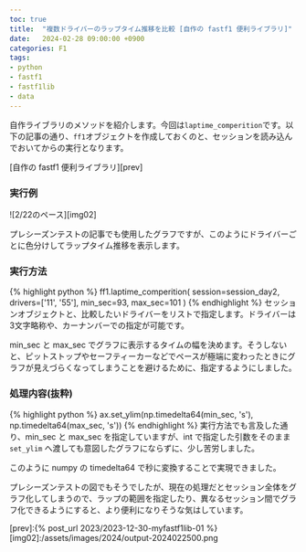 ```yaml
---
toc: true
title:  "複数ドライバーのラップタイム推移を比較 [自作の fastf1 便利ライブラリ]"
date:   2024-02-28 09:00:00 +0900
categories: F1
tags:
- python
- fastf1
- fastf1lib
- data
---
```

自作ライブラリのメソッドを紹介します。今回は`laptime_comperition`です。以下の記事の通り、`ff1`オブジェクトを作成しておくのと、セッションを読み込んでおいてからの実行となります。

[自作の fastf1 便利ライブラリ][prev]

### 実行例
![2/22のペース][img02]

プレシーズンテストの記事でも使用したグラフですが、このようにドライバーごとに色分けしてラップタイム推移を表示します。

### 実行方法
{% highlight python %}
ff1.laptime_comperition(
    session=session_day2,
    drivers=['11', '55'],
    min_sec=93,
    max_sec=101
    )
{% endhighlight %}
セッションオブジェクトと、比較したいドライバーをリストで指定します。ドライバーは3文字略称や、カーナンバーでの指定が可能です。

min_sec と max_sec でグラフに表示するタイムの幅を決めます。そうしないと、ピットストップやセーフティーカーなどでペースが極端に変わったときにグラフが見えづらくなってしまうことを避けるために、指定するようにしました。



### 処理内容(抜粋)
{% highlight python %}
        ax.set_ylim(np.timedelta64(min_sec, 's'), np.timedelta64(max_sec, 's'))
{% endhighlight %}
実行方法でも言及した通り、min_sec と max_sec を指定していますが、int で指定した引数をそのまま `set_ylim` へ渡しても意図したグラフにならずに、少し苦労しました。

このように numpy の timedelta64 で秒に変換することで実現できました。



プレシーズンテストの図でもそうでしたが、現在の処理だとセッション全体をグラフ化してしまうので、ラップの範囲を指定したり、異なるセッション間でグラフ化できるようにすると、より便利になりそうな気はしています。

[prev]:{% post_url 2023/2023-12-30-myfastf1lib-01 %}
[img02]:/assets/images/2024/output-2024022500.png
